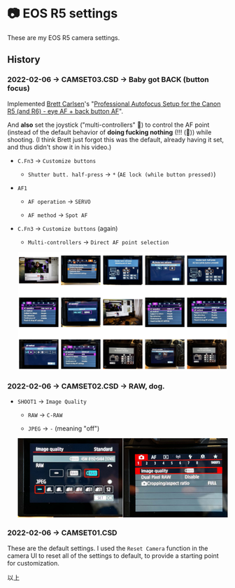 # 📷 EOS R5 settings

These are my EOS R5 camera settings.

## History

### 2022-02-06 → CAMSET03.CSD → Baby got BACK (button focus)

Implemented [Brett Carlsen](https://www.youtube.com/channel/UCv8214tuW1Z7W-T1kZAXMug)'s "[Professional Autofocus Setup for the Canon R5 (and R6) - eye AF + back button AF](https://youtu.be/sqLQ-TzwCis)".

And **also** set the joystick ("multi-controllers" 🤔) to control the AF point (instead of the default behavior of **doing fucking nothing** (!!! (🤯)) while shooting. (I think Brett just forgot this was the default, already having it set, and thus didn't show it in his video.)

- `C.Fn3` → `Customize buttons`

    - `Shutter butt. half-press` → `*` (`AE lock (while button pressed)`)

- `AF1`

    - `AF operation` → `SERVO`

    - `AF method` → `Spot AF`

- `C.Fn3` → `Customize buttons` (again)

    - `Multi-controllers` → `Direct AF point selection`

     ![CAMSET03 screenshot](docs/CAMSET03.jpg)
### 2022-02-06 → CAMSET02.CSD → RAW, dog.

- `SHOOT1` → `Image Quality`

    - `RAW` → `C-RAW`

    - `JPEG` → `-` (meaning "off")

    ![CAMSET02 screenshot](docs/CAMSET02.jpg)

### 2022-02-06 → CAMSET01.CSD

These are the default settings. I used the `Reset Camera` function in the camera UI to reset all of the settings to default, to provide a starting point for customization.

以上
